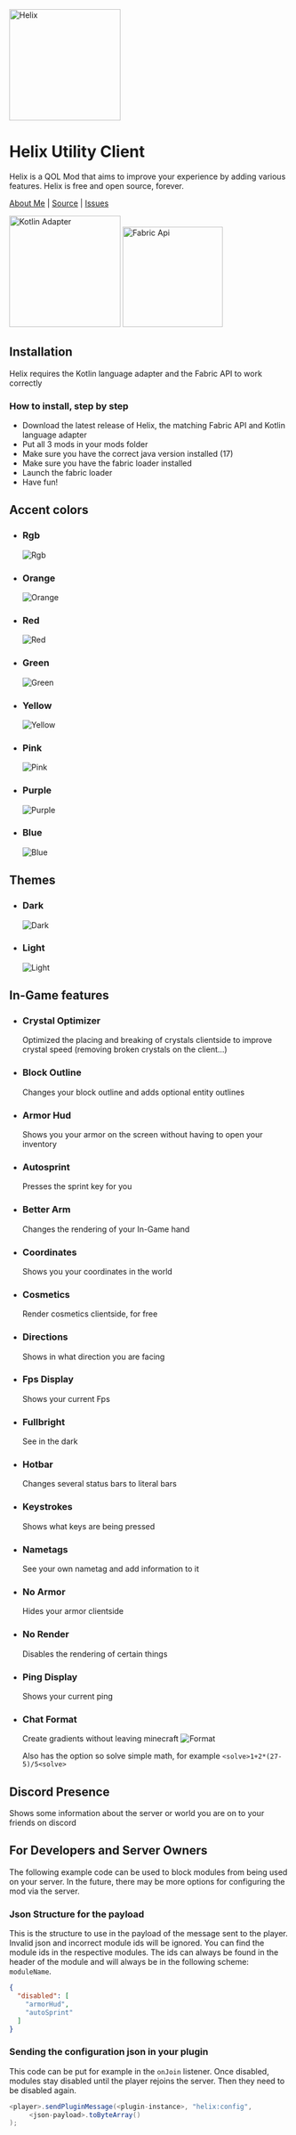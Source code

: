 <img src="https://cdn.modrinth.com/data/cached_images/c49c367c6c18990eb5df2459f70d3bf5e80d3cd2.png" alt="Helix" width="200"/>

# Helix Utility Client
Helix is a QOL Mod that aims to improve your experience by adding various features.
Helix is free and open source, forever.

[About Me](https://integr.is-a.dev/) | [Source](https://github.com/Integr-0/Helix) | [Issues](https://github.com/Integr-0/Helix/issues)

[<img src="https://cdn.modrinth.com/data/cached_images/a27519bb7f8a38f6307d68dc28e889a3c2745cb6.png" alt="Kotlin Adapter" width="200"/>](https://modrinth.com/mod/fabric-language-kotlin) [<img src="https://cdn.modrinth.com/data/cached_images/f927efb8451e54b96685974de26bafabf1878dcd.png" alt="Fabric Api" width="180"/>](https://modrinth.com/mod/fabric-api)

## Installation
Helix requires the Kotlin language adapter and the Fabric API to work correctly

### How to install, step by step
- Download the latest release of Helix, the matching Fabric API and Kotlin language adapter
- Put all 3 mods in your mods folder
- Make sure you have the correct java version installed (17)
- Make sure you have the fabric loader installed
- Launch the fabric loader
- Have fun!

## Accent colors
- ### Rgb
  ![Rgb](https://cdn.modrinth.com/data/cached_images/c5a346d2a2dd2bda9e2fefb772241084c35e4f1e.png)
- ### Orange
  ![Orange](https://cdn.modrinth.com/data/cached_images/1db57417da3e8be84ead9910dff148a6d187ef31.png)
- ### Red
  ![Red](https://cdn.modrinth.com/data/cached_images/20513cb96745bbbf61a4babfdad432383629020c.png)
- ### Green
  ![Green](https://cdn.modrinth.com/data/cached_images/90a95f491a4f653a37ef4a7dacab44bdc46127e3.png)
- ### Yellow
  ![Yellow](https://cdn.modrinth.com/data/cached_images/0557f94277aec0ec6ad40fe412c3beba7760de76.png)
- ### Pink
  ![Pink](https://cdn.modrinth.com/data/cached_images/1070c11db85a079fdeecbe16f5d4ec4ae2999f48.png)
- ### Purple
  ![Purple](https://cdn.modrinth.com/data/cached_images/f14094442d3293eff76b9cd570d276005ba239d7.png)
- ### Blue
  ![Blue](https://cdn.modrinth.com/data/cached_images/8eeb2a7b2d5b870aa92c56026213e91cb0c3039f.png)

## Themes
- ### Dark
  ![Dark](https://cdn.modrinth.com/data/cached_images/c593fc799439a15183dc9d4534b76c5b5abb35a0.png)
- ### Light
  ![Light](https://cdn.modrinth.com/data/cached_images/69b7901b52164e02c1ec36109cd6d2c01d14b8f8.png)

## In-Game features
- ### Crystal Optimizer
  Optimized the placing and breaking of crystals clientside to improve crystal speed (removing broken crystals on the client...)
- ### Block Outline
  Changes your block outline and adds optional entity outlines
- ### Armor Hud
  Shows you your armor on the screen without having to open your inventory
- ### Autosprint
  Presses the sprint key for you
- ### Better Arm
  Changes the rendering of your In-Game hand
- ### Coordinates
  Shows you your coordinates in the world
- ### Cosmetics
  Render cosmetics clientside, for free
- ### Directions
  Shows in what direction you are facing
- ### Fps Display
  Shows your current Fps
- ### Fullbright
  See in the dark
- ### Hotbar
  Changes several status bars to literal bars
- ### Keystrokes
  Shows what keys are being pressed
- ### Nametags
  See your own nametag and add information to it
- ### No Armor
  Hides your armor clientside
- ### No Render
  Disables the rendering of certain things
- ### Ping Display
  Shows your current ping
- ### Chat Format
  Create gradients without leaving minecraft
  ![Format](https://cdn.modrinth.com/data/cached_images/cc9d56a7c154db2f3aef68cc481a1fc3f9cca089.png)
  
  Also has the option so solve simple math, for example ```<solve>1+2*(27-5)/5<solve>```
## Discord Presence
Shows some information about the server or world you are on to your friends on discord

## For Developers and Server Owners
The following example code can be used to block modules from being used on your server.
In the future, there may be more options for configuring the mod via the server.
### Json Structure for the payload
This is the structure to use in the payload of the message sent to the player. Invalid json and incorrect module ids will be ignored. You can find the module ids in the respective modules.
The ids can always be found in the header of the module and will always be in the following scheme: `moduleName`.
```json
{
  "disabled": [
    "armorHud",
    "autoSprint"
  ]
}
```
### Sending the configuration json in your plugin
This code can be put for example in the `onJoin` listener. Once disabled, modules stay disabled until the player rejoins the server. 
Then they need to be disabled again.
```java
<player>.sendPluginMessage(<plugin-instance>, "helix:config",
     <json-payload>.toByteArray()
);
```
